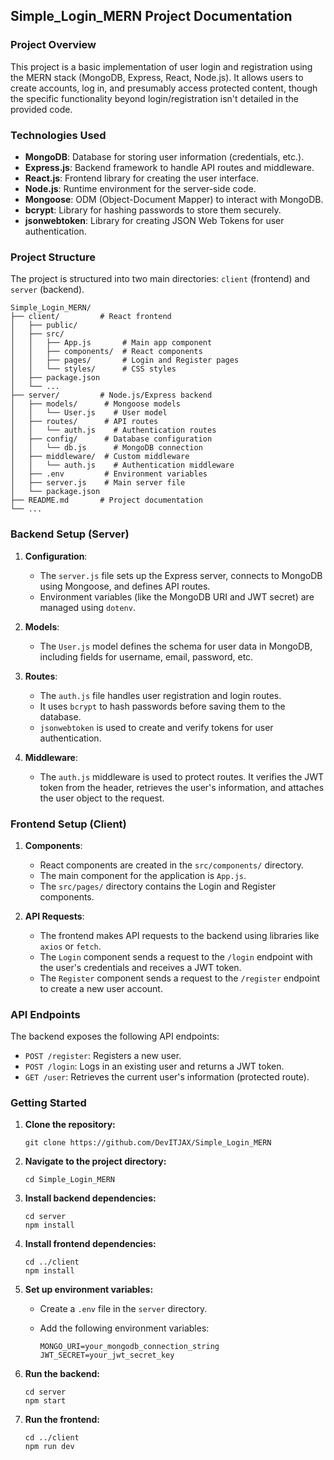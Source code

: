 ## Simple_Login_MERN Project Documentation

### Project Overview

This project is a basic implementation of user login and registration using the MERN stack (MongoDB, Express, React, Node.js). It allows users to create accounts, log in, and presumably access protected content, though the specific functionality beyond login/registration isn't detailed in the provided code.

### Technologies Used

*   **MongoDB**: Database for storing user information (credentials, etc.).
*   **Express.js**: Backend framework to handle API routes and middleware.
*   **React.js**: Frontend library for creating the user interface.
*   **Node.js**: Runtime environment for the server-side code.
*   **Mongoose**: ODM (Object-Document Mapper) to interact with MongoDB.
*   **bcrypt**: Library for hashing passwords to store them securely.
*   **jsonwebtoken**: Library for creating JSON Web Tokens for user authentication.

### Project Structure

The project is structured into two main directories: `client` (frontend) and `server` (backend).

```
Simple_Login_MERN/
├── client/         # React frontend
│   ├── public/
│   ├── src/
│   │   ├── App.js       # Main app component
│   │   ├── components/  # React components
│   │   ├── pages/       # Login and Register pages
│   │   └── styles/      # CSS styles
│   ├── package.json
│   └── ...
├── server/         # Node.js/Express backend
│   ├── models/      # Mongoose models
│   │   └── User.js    # User model
│   ├── routes/      # API routes
│   │   └── auth.js    # Authentication routes
│   ├── config/      # Database configuration
│   │   └── db.js      # MongoDB connection
│   ├── middleware/  # Custom middleware
│   │   └── auth.js    # Authentication middleware
│   ├── .env         # Environment variables
│   ├── server.js    # Main server file
│   └── package.json
├── README.md       # Project documentation
└── ...
```

### Backend Setup (Server)

1.  **Configuration**:

    *   The `server.js` file sets up the Express server, connects to MongoDB using Mongoose, and defines API routes.
    *   Environment variables (like the MongoDB URI and JWT secret) are managed using `dotenv`.

2.  **Models**:

    *   The `User.js` model defines the schema for user data in MongoDB, including fields for username, email, password, etc.

3.  **Routes**:

    *   The `auth.js` file handles user registration and login routes.
    *   It uses `bcrypt` to hash passwords before saving them to the database.
    *   `jsonwebtoken` is used to create and verify tokens for user authentication.

4.  **Middleware**:
    *   The `auth.js` middleware is used to protect routes. It verifies the JWT token from the header, retrieves the user's information, and attaches the user object to the request.

### Frontend Setup (Client)

1.  **Components**:

    *   React components are created in the `src/components/` directory.
    *   The main component for the application is `App.js`.
    *   The `src/pages/` directory contains the Login and Register components.

2.  **API Requests**:

    *   The frontend makes API requests to the backend using libraries like `axios` or `fetch`.
    *   The `Login` component sends a request to the `/login` endpoint with the user's credentials and receives a JWT token.
    *   The `Register` component sends a request to the `/register` endpoint to create a new user account.

### API Endpoints

The backend exposes the following API endpoints:

*   `POST /register`: Registers a new user.
*   `POST /login`: Logs in an existing user and returns a JWT token.
*   `GET /user`: Retrieves the current user's information (protected route).

### Getting Started

1.  **Clone the repository:**

    ```
    git clone https://github.com/DevITJAX/Simple_Login_MERN
    ```
2.  **Navigate to the project directory:**

    ```
    cd Simple_Login_MERN
    ```
3.  **Install backend dependencies:**

    ```
    cd server
    npm install
    ```
4.  **Install frontend dependencies:**

    ```
    cd ../client
    npm install
    ```
5.  **Set up environment variables:**

    *   Create a `.env` file in the `server` directory.
    *   Add the following environment variables:

        ```
        MONGO_URI=your_mongodb_connection_string
        JWT_SECRET=your_jwt_secret_key
        ```
6.  **Run the backend:**

    ```
    cd server
    npm start
    ```
7.  **Run the frontend:**

    ```
    cd ../client
    npm run dev
    ```

